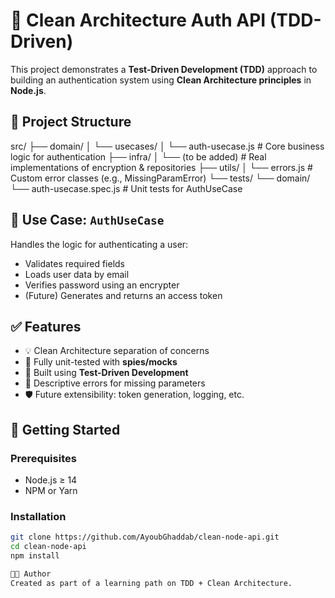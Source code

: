 # 🧪 Clean Architecture Auth API (TDD-Driven)

This project demonstrates a **Test-Driven Development (TDD)** approach to building an authentication system using **Clean Architecture principles** in **Node.js**.

## 📁 Project Structure

src/
├── domain/
│ └── usecases/
│ └── auth-usecase.js # Core business logic for authentication
├── infra/
│ └── (to be added) # Real implementations of encryption & repositories
├── utils/
│ └── errors.js # Custom error classes (e.g., MissingParamError)
└── tests/
└── domain/
└── auth-usecase.spec.js # Unit tests for AuthUseCase


## 📜 Use Case: `AuthUseCase`

Handles the logic for authenticating a user:
- Validates required fields
- Loads user data by email
- Verifies password using an encrypter
- (Future) Generates and returns an access token

## ✅ Features

- 💡 Clean Architecture separation of concerns
- 🔁 Fully unit-tested with **spies/mocks**
- 🧪 Built using **Test-Driven Development**
- 💬 Descriptive errors for missing parameters
- 🛡️ Future extensibility: token generation, logging, etc.

## 🚀 Getting Started

### Prerequisites

- Node.js ≥ 14
- NPM or Yarn

### Installation

```bash
git clone https://github.com/AyoubGhaddab/clean-node-api.git
cd clean-node-api
npm install

🧑‍💻 Author
Created as part of a learning path on TDD + Clean Architecture.